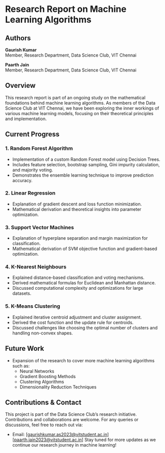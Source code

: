 # Research Report on Machine Learning Algorithms

## Authors
**Gaurish Kumar**  
Member, Research Department, Data Science Club, VIT Chennai

**Paarth Jain**  
Member, Research Department, Data Science Club, VIT Chennai


## Overview
This research report is part of an ongoing study on the mathematical foundations behind machine learning algorithms. As members of the Data Science Club at VIT Chennai, we have been exploring the inner workings of various machine learning models, focusing on their theoretical principles and implementation.

## Current Progress
### 1. **Random Forest Algorithm**
   - Implementation of a custom Random Forest model using Decision Trees.
   - Includes feature selection, bootstrap sampling, Gini impurity calculation, and majority voting.
   - Demonstrates the ensemble learning technique to improve prediction accuracy.

### 2. **Linear Regression**
   - Explanation of gradient descent and loss function minimization.
   - Mathematical derivation and theoretical insights into parameter optimization.

### 3. **Support Vector Machines**
   - Explanation of hyperplane separation and margin maximization for classification.
   - Mathematical derivation of SVM objective function and gradient-based optimization.

### 4. **K-Nearest Neighbours**
   - Explained distance-based classification and voting mechanisms.
   - Derived mathematical formulas for Euclidean and Manhattan distance.
   - Discussed computational complexity and optimizations for large datasets.

### 5. **K-Means Clustering**
   - Explained iterative centroid adjustment and cluster assignment.
   - Derived the cost function and the update rule for centroids.
   - Discussed challenges like choosing the optimal number of clusters and handling non-convex shapes.

## Future Work
- Expansion of the research to cover more machine learning algorithms such as:
  - Neural Networks
  - Gradient Boosting Methods
  - Clustering Algorithms
  - Dimensionality Reduction Techniques




## Contributions & Contact
This project is part of the Data Science Club’s research initiative. Contributions and collaborations are welcome. For any queries or discussions, feel free to reach out via:
- Email: [gaurishkumar.as2023@vitstudent.ac.in]
         [paarth.jain2023@vitstudent.ac.in]
Stay tuned for more updates as we continue our research journey in machine learning!


